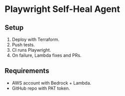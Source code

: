 # Playwright Self-Heal Agent


## Setup

1. Deploy with Terraform.
2. Push tests.
3. CI runs Playwright.
4. On failure, Lambda fixes and PRs.

## Requirements

- AWS account with Bedrock + Lambda.
- GitHub repo with PAT token.